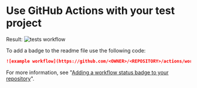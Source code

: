 # Use GitHub Actions with your test project

Result: ![tests workflow](https://github.com/GuidoZam/GitHub-actions-and-tests/actions/workflows/main.yml/badge.svg)

To add a badge to the readme file use the following code:

```markdown
![example workflow](https://github.com/<OWNER>/<REPOSITORY>/actions/workflows/<WORKFLOW_FILE>/badge.svg)
```

For more information, see "[Adding a workflow status badge to your repository](https://docs.github.com/en/actions/monitoring-and-troubleshooting-workflows/adding-a-workflow-status-badge)".